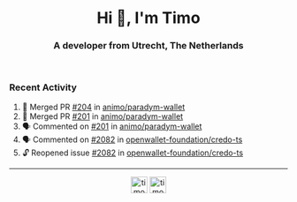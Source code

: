<h1 align="center">Hi 👋, I'm Timo</h1>
<h3 align="center">A developer from Utrecht, The Netherlands</h3>
<br/>
<!-- https://github.com/rahuldkjain/github-profile-readme-generator --!>

<!--  <p align="left"><img src="https://github-readme-stats.vercel.app/api?username=timoglastra&show_icons=true&count_private=true&" alt="timoglastra" /></p> --!>

<!--
Github language stats
<p align="left"><img src="https://github-readme-stats.vercel.app/api/top-langs/?username=timoglastra&layout=compact" alt="timoglastra" /><p>
-->

<!-- Codestats language stats -->
<!-- <p align="left"><img src="https://codestats-readme.vercel.app/api/top-langs/?username=timoglastra&layout=compact&language_count=12" alt="timoglastra" /><p>    --!>
  
<h3>Recent Activity</h3>

<!--START_SECTION:activity-->
1. 🎉 Merged PR [#204](https://github.com/animo/paradym-wallet/pull/204) in [animo/paradym-wallet](https://github.com/animo/paradym-wallet)
2. 🎉 Merged PR [#201](https://github.com/animo/paradym-wallet/pull/201) in [animo/paradym-wallet](https://github.com/animo/paradym-wallet)
3. 🗣 Commented on [#201](https://github.com/animo/paradym-wallet/pull/201#issuecomment-2456654413) in [animo/paradym-wallet](https://github.com/animo/paradym-wallet)
4. 🗣 Commented on [#2082](https://github.com/openwallet-foundation/credo-ts/issues/2082#issuecomment-2456360389) in [openwallet-foundation/credo-ts](https://github.com/openwallet-foundation/credo-ts)
5. 🔓 Reopened issue [#2082](https://github.com/openwallet-foundation/credo-ts/issues/2082) in [openwallet-foundation/credo-ts](https://github.com/openwallet-foundation/credo-ts)
<!--END_SECTION:activity-->

---

<p align="center">
<a href="https://twitter.com/timoglastra" target="blank"><img align="center" src="https://cdn.jsdelivr.net/npm/simple-icons@3.0.1/icons/twitter.svg" alt="timoglastra" height="30" width="30" /></a>
<a href="https://linkedin.com/in/timoglastra" target="blank"><img align="center" src="https://cdn.jsdelivr.net/npm/simple-icons@3.0.1/icons/linkedin.svg" alt="timoglastra" height="30" width="30" /></a>
</p>



